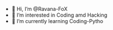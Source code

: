 - 👋 Hi, I’m @Ravana-FoX
- 👀 I’m interested in  Coding amd Hacking
- 🌱 I’m currently learning Coding-Pytho

<!---
Ravana-FoX/Ravana-FoX is a ✨ special ✨ repository because its `README.md` (this file) appears on your GitHub profile.
You can click the Preview link to take a look at your changes.
--->
